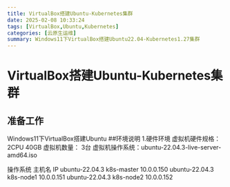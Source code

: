 ```yaml
---
title: VirtualBox搭建Ubuntu-Kubernetes集群
date: 2025-02-08 10:33:24
tags: [VirtualBox,Ubuntu,Kubernetes]
categories: [云原生运维]
summary: Windows11下VirtualBox搭建Ubuntu22.04-Kubernetes1.27集群
---
```

# VirtualBox搭建Ubuntu-Kubernetes集群

## 准备工作
Windows11下VirtualBox搭建Ubuntu
##环境说明
1.硬件环境
虚拟机硬件规格：2CPU 40GB
虚拟机数量： 3台
虚拟机操作系统：ubuntu-22.04.3-live-server-amd64.iso

操作系统	主机名	IP
ubuntu-22.04.3	k8s-master	10.0.0.150
ubuntu-22.04.3	k8s-node1	10.0.0.151
ubuntu-22.04.3	k8s-node2	10.0.0.152